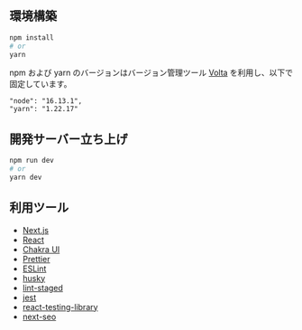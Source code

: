 ## 環境構築
```bash
npm install
# or
yarn
```

npm および yarn のバージョンはバージョン管理ツール [Volta](https://volta.sh/) を利用し、以下で固定しています。

```
"node": "16.13.1",
"yarn": "1.22.17"
```

## 開発サーバー立ち上げ
```bash
npm run dev
# or
yarn dev
```

## 利用ツール
- [Next.js](https://nextjs.org/)
- [React](https://ja.reactjs.org/)
- [Chakra UI](https://chakra-ui.com/)
- [Prettier](https://prettier.io/)
- [ESLint](https://eslint.org/)
- [husky](https://typicode.github.io/husky/#/)
- [lint-staged](https://github.com/okonet/lint-staged)
- [jest](https://jestjs.io/)
- [react-testing-library](https://testing-library.com/docs/react-testing-library/intro/)
- [next-seo](https://github.com/garmeeh/next-seo)
